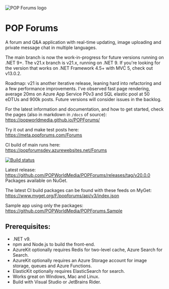 ![POP Forums logo](https://avatars2.githubusercontent.com/u/8217691?s=200&v=4)

POP Forums
=========

A forum and Q&A application with real-time updating, image uploading and private message chat in multiple languages.

The main branch is now the work-in-progress for future versions running on .NET 9+. The v21.x branch is v21.x, running on .NET 9. If you're looking for the version that works on .NET Framework 4.5+ with MVC 5, check out v13.0.2.

Roadmap:
v21 is another iterative release, leaning hard into refactoring and a few performance improvements. I've observed fast page rendering, average 20ms on Azure App Service P0v3 and SQL elastic pool at 50 eDTUs and 900k posts. Future versions will consider issues in the backlog.

For the latest information and documentation, and how to get started, check the pages (also in markdown in `/docs` of source):  
https://popworldmedia.github.io/POPForums/

Try it out and make test posts here:  
https://meta.popforums.com/Forums

CI build of main runs here:  
https://popforumsdev.azurewebsites.net/Forums

[![Build status](https://dev.azure.com/popw/POP%20Forums/_apis/build/status/popforumsdev)](https://dev.azure.com/popw/POP%20Forums/_build/latest?definitionId=13)

Latest release:  
https://github.com/POPWorldMedia/POPForums/releases/tag/v20.0.0  
Packages available on NuGet.

The latest CI build packages can be found with these feeds on MyGet:  
https://www.myget.org/F/popforums/api/v3/index.json   

Sample app using only the packages:  
https://github.com/POPWorldMedia/POPForums.Sample  

## Prerequisites:
* .NET v9.
* npm and Node.js to build the front-end.
* AzureKit optionally requires Redis for two-level cache, Azure Search for Search.
* AzureKit optionally requires an Azure Storage account for image storage, queues and Azure Functions.
* ElasticKit optionally requires ElasticSearch for search.
* Works great on Windows, Mac and Linux.
* Build with Visual Studio or JetBrains Rider.
